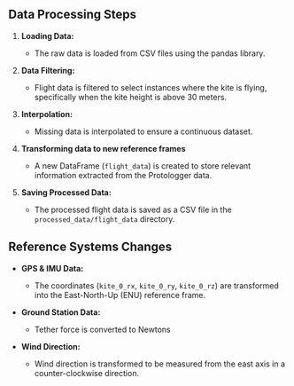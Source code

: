 ## Data Processing Steps

1. **Loading Data:**
   - The raw data is loaded from CSV files using the pandas library.

2. **Data Filtering:**
   - Flight data is filtered to select instances where the kite is flying, specifically when the kite height is above 30 meters.

3. **Interpolation:**
   - Missing data is interpolated to ensure a continuous dataset.

4. **Transforming data to new reference frames**
    - A new DataFrame (`flight_data`) is created to store relevant information extracted from the Protologger data.

5.  **Saving Processed Data:**
    - The processed flight data is saved as a CSV file in the `processed_data/flight_data` directory.

## Reference Systems Changes

- **GPS & IMU Data:**
  - The coordinates (`kite_0_rx`, `kite_0_ry`, `kite_0_rz`) are transformed into the East-North-Up (ENU) reference frame.

- **Ground Station Data:**
  - Tether force is converted to Newtons

- **Wind Direction:**
  - Wind direction is transformed to be measured from the east axis in a counter-clockwise direction.

